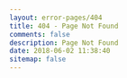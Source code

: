 ```yaml
---
layout: error-pages/404
title: 404 - Page Not Found
comments: false
description: Page Not Found
date: 2018-06-02 11:38:40
sitemap: false
---
```

